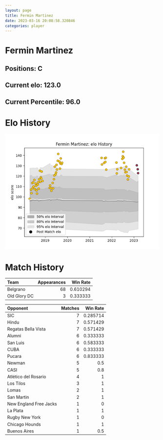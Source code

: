 ```yaml
---  
layout: page  
title: Fermin Martinez  
date: 2023-03-16 20:08:58.320846  
categories: player  
---
```

# Fermin Martinez

## Positions: C

## Current elo: 123.0

## Current Percentile: 96.0

# Elo History


![elo history](history_FerminMartinez.png)
# Match History


| Team         |   Appearances |   Win Rate |
|:-------------|--------------:|-----------:|
| Belgrano     |            68 |   0.610294 |
| Old Glory DC |             3 |   0.333333 |

| Opponent               |   Matches |   Win Rate |
|:-----------------------|----------:|-----------:|
| SIC                    |         7 |   0.285714 |
| Hindu                  |         7 |   0.571429 |
| Regatas Bella Vista    |         7 |   0.571429 |
| Alumni                 |         6 |   0.333333 |
| San Luis               |         6 |   0.583333 |
| CUBA                   |         6 |   0.333333 |
| Pucara                 |         6 |   0.833333 |
| Newman                 |         5 |   0.5      |
| CASI                   |         5 |   0.8      |
| Atlético del Rosario   |         4 |   1        |
| Los Tilos              |         3 |   1        |
| Lomas                  |         2 |   1        |
| San Martin             |         2 |   1        |
| New England Free Jacks |         1 |   0        |
| La Plata               |         1 |   1        |
| Rugby New York         |         1 |   0        |
| Chicago Hounds         |         1 |   1        |
| Buenos Aires           |         1 |   0.5      |